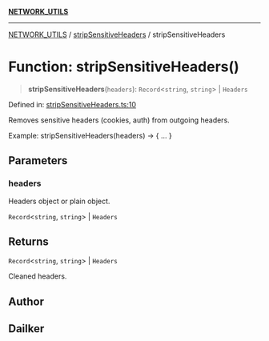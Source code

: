 [**NETWORK_UTILS**](../../README.md)

***

[NETWORK_UTILS](../../README.md) / [stripSensitiveHeaders](../README.md) / stripSensitiveHeaders

# Function: stripSensitiveHeaders()

> **stripSensitiveHeaders**(`headers`): `Record`\<`string`, `string`\> \| `Headers`

Defined in: [stripSensitiveHeaders.ts:10](https://github.com/dailker/everyutil/blob/cee559aadda9e0c298e06364cba9020e97a8b19b/src/network/stripSensitiveHeaders.ts#L10)

Removes sensitive headers (cookies, auth) from outgoing headers.

Example: stripSensitiveHeaders(headers) → { ... }

## Parameters

### headers

Headers object or plain object.

`Record`\<`string`, `string`\> | `Headers`

## Returns

`Record`\<`string`, `string`\> \| `Headers`

Cleaned headers.

## Author

## Dailker
